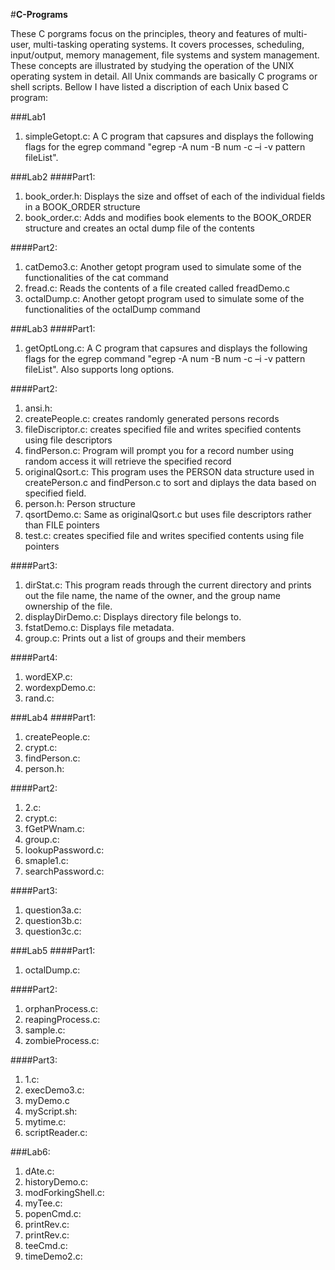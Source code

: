 #**C-Programs**

These C porgrams focus on the principles, theory and features of multi-user, multi-tasking operating systems. It covers processes, scheduling, input/output, memory management, file systems and system management. These concepts are illustrated by studying the operation of the UNIX operating system in detail. All Unix commands are basically C programs or shell scripts. Bellow I have listed a discription of each Unix based C program:

###Lab1
1. simpleGetopt.c: A C program that capsures and displays the following flags for the egrep command "egrep  -A num  -B num  -c  –i   -v     		pattern   fileList".


###Lab2
####Part1:
1. book_order.h: Displays the size and offset of each of the individual fields in a BOOK_ORDER structure  
2. book_order.c: Adds and modifies book elements to the BOOK_ORDER structure and creates an octal dump file of the contents

####Part2:
1. catDemo3.c: Another getopt program used to simulate some of the functionalities of the cat command
2. fread.c: Reads the contents of a file created called freadDemo.c
3. octalDump.c: Another getopt program used to simulate some of the functionalities of the octalDump command


###Lab3
####Part1:
1. getOptLong.c: A C program that capsures and displays the following flags for the egrep command "egrep  -A num  -B num  -c  –i   -v     		pattern   fileList". Also supports long options.

####Part2:
1. ansi.h:
2. createPeople.c: creates randomly generated persons records
3. fileDiscriptor.c: creates specified file and writes specified contents using file descriptors
4. findPerson.c: Program will prompt you for a record number using random access it will retrieve the specified record
5. originalQsort.c: This program uses the PERSON data structure used in createPerson.c and findPerson.c to sort and diplays the data based on specified field.
6. person.h: Person structure
7. qsortDemo.c: Same as originalQsort.c but uses file descriptors rather than FILE pointers
8. test.c: creates specified file and writes specified contents using file pointers

####Part3:
1. dirStat.c: This program reads through the current directory and prints out the file name, the name of the owner, and the group name ownership of the file.
2. displayDirDemo.c: Displays directory file belongs to.
3. fstatDemo.c: Displays file metadata.
4. group.c: Prints out a list of groups and their members 

####Part4:
1. wordEXP.c:
2. wordexpDemo.c:
3. rand.c:


###Lab4
####Part1:
1. createPeople.c:
2. crypt.c:
3. findPerson.c:
4. person.h:

####Part2:
1. 2.c:
2. crypt.c:
3. fGetPWnam.c:
4. group.c:
5. lookupPassword.c:
6. smaple1.c:
7. searchPassword.c:

####Part3:
1. question3a.c:
2. question3b.c:
3. question3c.c:


###Lab5
####Part1:
1. octalDump.c:

####Part2:
1. orphanProcess.c:
2. reapingProcess.c:
3. sample.c:
4. zombieProcess.c:

####Part3:
1. 1.c:
2. execDemo3.c:
3. myDemo.c
4. myScript.sh:
5. mytime.c:
6. scriptReader.c: 


###Lab6:
1. dAte.c:
2. historyDemo.c:
3. modForkingShell.c:
4. myTee.c:
5. popenCmd.c:
6. printRev.c:
7. printRev.c:
8. teeCmd.c:
9. timeDemo2.c:



